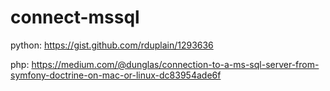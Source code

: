 # connect-mssql

python: https://gist.github.com/rduplain/1293636

php: https://medium.com/@dunglas/connection-to-a-ms-sql-server-from-symfony-doctrine-on-mac-or-linux-dc83954ade6f
